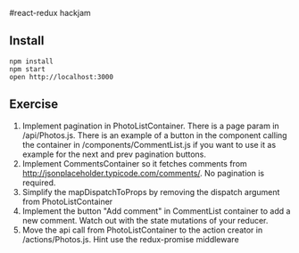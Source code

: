 #react-redux hackjam

## Install

```
npm install
npm start
open http://localhost:3000
```

## Exercise

1. Implement pagination in PhotoListContainer. There is a page param in /api/Photos.js. There is an example of a button in the component calling the container in /components/CommentList.js if you want to use it as example for the next and prev pagination buttons.
2. Implement CommentsContainer so it fetches comments from http://jsonplaceholder.typicode.com/comments/. No pagination is required.
3. Simplify the mapDispatchToProps by removing the dispatch argument from PhotoListContainer
4. Implement the button "Add comment" in CommentList container to add a new comment. Watch out with the state mutations of your reducer.
5. Move the api call from PhotoListContainer to the action creator in /actions/Photos.js. Hint use the redux-promise middleware
